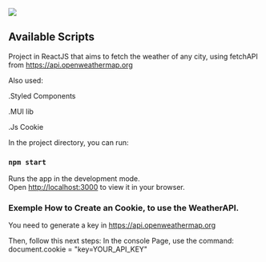 ![](https://github.com/nadersirio/clima-app/blob/master/public/images/pageGif.gif)

## Available Scripts

Project in ReactJS that aims to fetch the weather of any city, using fetchAPI from https://api.openweathermap.org

Also used:

.Styled Components

.MUI lib

.Js Cookie


In the project directory, you can run:

### `npm start`

Runs the app in the development mode.\
Open [http://localhost:3000](http://localhost:3000) to view it in your browser.

### Exemple How to Create an Cookie, to use the WeatherAPI.

You need to generate a key in https://api.openweathermap.org

Then, follow this next steps:
  In the console Page, use the command:
    document.cookie = "key=YOUR_API_KEY"
